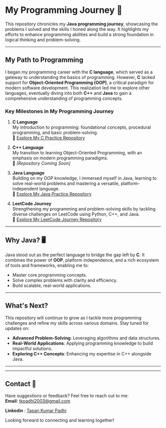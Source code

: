 # My Programming Journey 🚀

This repository chronicles my **Java programming journey**, showcasing the problems I solved and the skills I honed along the way. It highlights my efforts to enhance programming abilities and build a strong foundation in logical thinking and problem-solving.

---

## My Path to Programming

I began my programming career with the **C language**, which served as a gateway to understanding the basics of programming. However, **C** lacked support for **Object-Oriented Programming (OOP)**, a critical paradigm for modern software development. This realization led me to explore other languages, eventually diving into both **C++** and **Java** to gain a comprehensive understanding of programming concepts.

### Key Milestones in My Programming Journey
1. **C Language**  
   My introduction to programming: foundational concepts, procedural programming, and basic problem-solving.  
   🌟 [Explore My C Practice Repository](https://github.com/tapand3v3lop3r/Practice-C-Language-)

2. **C++ Language**  
   My transition to learning Object-Oriented Programming, with an emphasis on modern programming paradigms.  
   🌟 *[Repository Coming Soon]*

3. **Java Language**  
   Building on my OOP knowledge, I immersed myself in Java, learning to solve real-world problems and mastering a versatile, platform-independent language.  
   🌟 [Explore My Java Practice Repository](https://github.com/tapand3v3lop3r/Practice-Java-Language-)

4. **LeetCode Journey**  
   Strengthening my programming and problem-solving skills by tackling diverse challenges on LeetCode using Python, C++, and Java.  
   🌟 [Explore My LeetCode Journey Repository](https://github.com/tapand3v3lop3r/My-Leetcode-Journey)

---

## Why Java? 🖥️  
Java stood out as the perfect language to bridge the gap left by **C**. It combines the power of **OOP**, platform independence, and a rich ecosystem of tools and frameworks, enabling me to:
- Master core programming concepts.
- Solve complex problems with clarity and efficiency.
- Build scalable, real-world applications.

---

## What's Next?  
This repository will continue to grow as I tackle more programming challenges and refine my skills across various domains. Stay tuned for updates on:
- **Advanced Problem-Solving**: Leveraging algorithms and data structures.
- **Real-World Applications**: Applying programming knowledge to build impactful solutions.
- **Exploring C++ Concepts**: Enhancing my expertise in C++ alongside Java.

---
---

## Contact 📩

Have suggestions or feedback? Feel free to reach out to me:  
**Email**: [tkpadhi2003@gmail.com](mailto:tkpadhi2003@gmail.com)


**Linkedin** : [Tapan Kumar Padhi](https://www.linkedin.com/in/tapan-kumar-padhii-81b309252/)

Looking forward to connecting and learning together!
